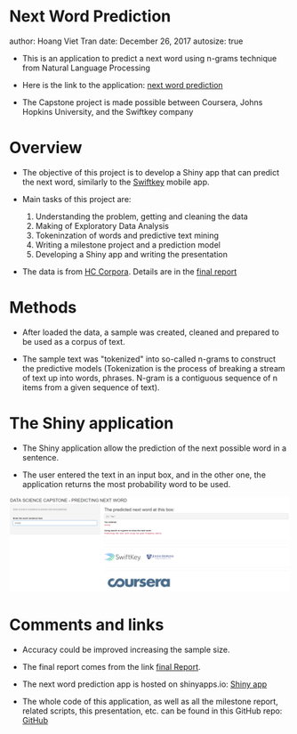 Next Word Prediction
========================================================
author: Hoang Viet Tran
date: December 26, 2017
autosize: true

* This is an application to predict a next word using n-grams technique from Natural Language Processing

* Here is the link to the application: [next word prediction](https://hoangtv1989.shinyapps.io/next_word_prediction/)

* The Capstone project is made possible between Coursera, Johns Hopkins University, and the Swiftkey company

Overview
========================================================
* The objective of this project is to develop a Shiny app that can predict the next word, similarly to the [Swiftkey](https://swiftkey.com/en) mobile app.

* Main tasks of this project are:
  1. Understanding the problem, getting and cleaning the data
  2. Making of Exploratory Data Analysis
  3. Tokeninzation of words and predictive text mining
  4. Writing a milestone project and a prediction model
  5. Developing a Shiny app and writing the presentation

* The data is from [HC Corpora](http://www.corpora.heliohost.org). Details are in the [final report](http://rpubs.com/hoangtv1989/344343)

Methods
========================================================
* After loaded the data, a sample was created, cleaned and prepared to be used as a corpus of text.

* The sample text was "tokenized" into so-called n-grams to construct the predictive models (Tokenization is the process of breaking a stream of text up into words, phrases. N-gram is a contiguous sequence of n items from a given sequence of text).


The Shiny application
========================================================
* The Shiny application allow the prediction of the next possible word in a sentence. 

* The user entered the text in an input box, and in the other one, the application returns the most probability word to be used.

![Application Screenshot](app_interface.PNG)

Comments and links
========================================================
* Accuracy could be improved increasing the sample size. 

* The final report comes from the link [final Report](http://rpubs.com/hoangtv1989/344343). 

* The next word prediction app is hosted on shinyapps.io: [Shiny app](https://hoangtv1989.shinyapps.io/next_word_prediction/)

* The whole code of this application, as well as all the milestone report, related scripts, this presentation, etc. can be found in this GitHub repo: [GitHub](https://github.com/hoangtv1899/DataScienceCapstone)
